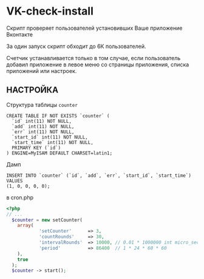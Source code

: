 # VK-check-install
Скрипт проверяет пользователей установивших Ваше приложение Вконтакте

За один запуск скрипт обходит до 6К пользователей.

Счетчик устанавливается только в том случае, если пользователь добавил приложение в левое меню со страницы приложения, списка приложений или настроек.

НАСТРОЙКА
-------------------
Структура таблицы `counter`
~~~
CREATE TABLE IF NOT EXISTS `counter` (
  `id` int(11) NOT NULL,
  `add` int(11) NOT NULL,
  `err` int(11) NOT NULL,
  `start_id` int(11) NOT NULL,
  `start_time` int(11) NOT NULL,
  PRIMARY KEY (`id`)
) ENGINE=MyISAM DEFAULT CHARSET=latin1;
~~~
Дамп
~~~
INSERT INTO `counter` (`id`, `add`, `err`, `start_id`, `start_time`) VALUES
(1, 0, 0, 0, 0);
~~~
в cron.php
```php
<?php
// ...
  $counter = new setCounter(
    array(
    		'setCounter'      => 3,
    		'countRounds'     => 30,
    		'intervalRounds'  => 10000, // 0.01 * 1000000 int micro_seconds
    		'period'          => 86400 	// 1 * 24 * 60 * 60  
    ),
    true
  );
  $counter -> start();
```


